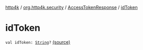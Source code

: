 [http4k](../../index.md) / [org.http4k.security](../index.md) / [AccessTokenResponse](index.md) / [idToken](./id-token.md)

# idToken

`val idToken: `[`String`](https://kotlinlang.org/api/latest/jvm/stdlib/kotlin/-string/index.html)`?` [(source)](https://github.com/http4k/http4k/blob/master/http4k-security-oauth/src/main/kotlin/org/http4k/security/AccessTokenContainer.kt#L14)